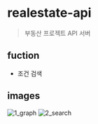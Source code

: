 # realestate-api
> 부동산 프로젝트 API 서버

## fuction
* 조건 검색

## images  
![1_graph](https://user-images.githubusercontent.com/25604495/63649684-a1256c80-c77b-11e9-9ddd-54eb5a369bc0.PNG)
![2_search](https://user-images.githubusercontent.com/25604495/63649700-e9dd2580-c77b-11e9-927c-78e019054762.PNG)

